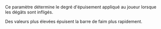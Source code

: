 Ce paramètre détermine le degré d'épuisement appliqué au joueur lorsque les dégâts sont infligés.

Des valeurs plus élevées épuisent la barre de faim plus rapidement.
